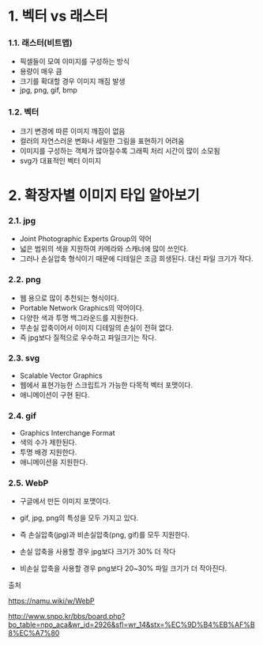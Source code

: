 # 1. 벡터 vs 래스터

### 1.1. 래스터(비트맵)

- 픽셀들이 모여 이미지를 구성하는 방식
- 용량이 매우 큼
- 크기를 확대할 경우 이미지 깨짐 발생
- jpg, png, gif, bmp



### 1.2. 벡터

- 크기 변경에 따른 이미지 깨짐이 없음
- 컬러의 자연스러운 변화나 세밀한 그림을 표현하기 어려움
- 이미지를 구성하는 객체가 많아질수록 그래픽 처리 시간이 많이 소모됨
- svg가 대표적인 벡터 이미지



# 2. 확장자별 이미지 타입 알아보기

### 2.1. jpg

- Joint Photographic Experts Group의 약어
- 넓은 범위의 색을 지원하여 카메라와 스캐너에 많이 쓰인다.
- 그러나 손실압축 형식이기 때문에 디테일은 조금 희생된다. 대신 파일 크기가 작다.



### 2.2. png

- 웹 용으로 많이 추천되는 형식이다.
- Portable Network Graphics의 약어이다.
- 다양한 색과 투명 백그라운드를 지원한다.
- 무손실 압축이어서 이미지 디테일의 손실이 전혀 없다.
- 즉  jpg보다 질적으로 우수하고 파일크기는 작다.



### 2.3. svg

- Scalable Vector Graphics
- 웹에서 표현가능한 스크립트가 가능한 다목적 벡터 포맷이다.
- 애니메이션이 구현 된다.



### 2.4. gif

- Graphics Interchange Format
- 색의 수가 제한된다.
- 투명 배경 지원한다.
- 애니메이션을 지원한다.



### 2.5. WebP

- 구글에서 만든 이미지 포맷이다.

- gif, jpg, png의 특성을 모두 가지고 있다.

- 즉 손실압축(jpg)과 비손실압축(png, gif)를 모두 지원한다.

- 손실 압축을 사용할 경우 jpg보다 크기가 30% 더 작다

- 비손실 압축을 사용할 경우 png보다 20~30% 파일 크기가 더 작아진다.

  





출처

https://namu.wiki/w/WebP

http://www.snpo.kr/bbs/board.php?bo_table=npo_aca&wr_id=2926&sfl=wr_14&stx=%EC%9D%B4%EB%AF%B8%EC%A7%80
